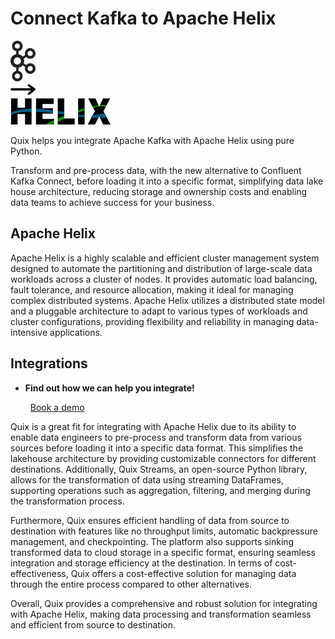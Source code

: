 # Connect Kafka to Apache Helix

<div class="connect-images cards blog-grid-card" markdown>
<div>
<img src="../images/kafka_logo.png" width="40px" />
</div>
<div>
<img src="../images/arrow.svg" width="40px" />
</div>
<div>
<img src="./images/apache-helix_1.jpg" />
</div>
</div>

Quix helps you integrate Apache Kafka with Apache Helix using pure Python.

Transform and pre-process data, with the new alternative to Confluent Kafka Connect, before loading it into a specific format, simplifying data lake house architecture, reducing storage and ownership costs and enabling data teams to achieve success for your business.

## Apache Helix

Apache Helix is a highly scalable and efficient cluster management system designed to automate the partitioning and distribution of large-scale data workloads across a cluster of nodes. It provides automatic load balancing, fault tolerance, and resource allocation, making it ideal for managing complex distributed systems. Apache Helix utilizes a distributed state model and a pluggable architecture to adapt to various types of workloads and cluster configurations, providing flexibility and reliability in managing data-intensive applications.

## Integrations

<div class="grid cards" markdown>

- __Find out how we can help you integrate!__

    <a class="md-button md-button--primary" href="https://quix.io/book-a-demo" target="_blank" style="margin:.5rem;">Book a demo</a>

</div>


Quix is a great fit for integrating with Apache Helix due to its ability to enable data engineers to pre-process and transform data from various sources before loading it into a specific data format. This simplifies the lakehouse architecture by providing customizable connectors for different destinations. Additionally, Quix Streams, an open-source Python library, allows for the transformation of data using streaming DataFrames, supporting operations such as aggregation, filtering, and merging during the transformation process. 

Furthermore, Quix ensures efficient handling of data from source to destination with features like no throughput limits, automatic backpressure management, and checkpointing. The platform also supports sinking transformed data to cloud storage in a specific format, ensuring seamless integration and storage efficiency at the destination. In terms of cost-effectiveness, Quix offers a cost-effective solution for managing data through the entire process compared to other alternatives. 

Overall, Quix provides a comprehensive and robust solution for integrating with Apache Helix, making data processing and transformation seamless and efficient from source to destination.

